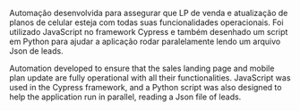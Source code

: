 Automação desenvolvida para assegurar que LP de venda e atualização de planos de celular esteja com todas suas funcionalidades operacionais. 
Foi utilizado JavaScript no framework Cypress e também desenhado um script em Python para ajudar a aplicação rodar paralelamente lendo um arquivo Json de leads.

Automation developed to ensure that the sales landing page and mobile plan update are fully operational with all their functionalities. 
JavaScript was used in the Cypress framework, and a Python script was also designed to help the application run in parallel, reading a Json file of leads.
